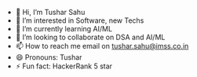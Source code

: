 - 👋 Hi, I’m Tushar Sahu
- 👀 I’m interested in Software, new Techs
- 🌱 I’m currently learning AI/ML
- 💞️ I’m looking to collaborate on DSA and AI/ML
- 📫 How to reach me email on tushar.sahu@imss.co.in
- 😄 Pronouns: Tushar
- ⚡ Fun fact: HackerRank 5 star

<!---
Tushar sahu is a ✨ special ✨ repository because its `README.md` (this file) appears on your GitHub profile.
You can click the Preview link to take a look at your changes.
--->
